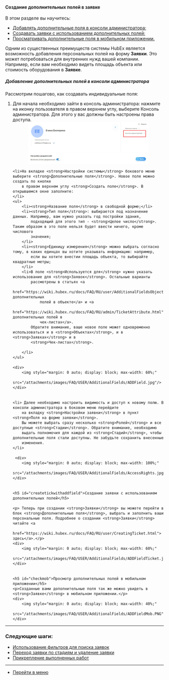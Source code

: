 #### Создание дополнительных полей в заявке
В этом разделе вы научитесь:
<html>
<meta charset="utf-8">
<title>Быстрый переход внутри документа</title>
<ul>
    <li><a href="#createaddfield">Добавлять дополнительные поля в консоли администратора;</a></li>
    <li><a href="#createtickwithaddfield">Создавать заявки с использованием дополнительных полей;</a></li>
    <li><a href="#checkmob">Просматривать дополнительные поля в мобильном приложении.</a></li>

</ul>
</html>

<p>Одним из существенных преимуществ системы HubEx является возможность добавления персональных полей на форму <strong>Заявки</strong>.
    Это может потребоваться для внутренних нужд вашей компании. Например, если вам необходимо видеть площадь объекта или стоимость оборудования в
    <strong>Заявке</strong>.</p>

<html>
<body>
<h5 id="createaddfield">Добавление дополнительных полей в консоли администратора</h5>
<p>Рассмотрим пошагово, как создавать индивидуальные поля:</p>

<ol type="1">
    <li> Для начала необходимо зайти в консоль администратора: нажмите на иконку пользователя в
        правом верхнем углу, выберите Консоль администратора. Для этого у вас должны быть настроены права
        доступа.
    </li>
    <div>
        <img style="margin: 0 auto; display: block; max-width: 80%;"
             src="/attachments/images/FAQ/USER/AdditionalFields/AdmConsole.jpg"/>
    </div>

    <li>На вкладке <strong>Настройки системы</strong> бокового меню выберите <strong>Дополнительные поля</strong>. Новое поле можно создать по кнопке
        в правом верхнем углу <strong>Создать поле</strong>. В открывшемся окне заполните:
    </li>
    <ul>
        <li><strong>Название поля</strong> в свободной форме;</li>
        <li><strong>Тип поля</strong>: выбирается под назначение данных. Например, вам нужно указать год постройки здания,
            подходящий для этого тип - <strong>Целое число</strong>. Таким образом в это поле нельзя будет ввести ничего, кроме числового
            значения;
        </li>
        <li><strong>Единицу измерения</strong> можно выбрать согласно тому, в каких единцах вы хотите указывать информацию: например,
            если вы хотите внестии площадь объекта, то выбирайте квадратные метры;
        </li>
        <li>В поле <strong>Используется для</strong> нужно указать использование для <strong>Заявок</strong>. Остальные варианты
            рассмотрены в статьях <a
                    href="https://wiki.hubex.ru/docs/FAQ/RU/user/AdditionalFieldsObject.html">Создание дополнительных
                полей в объекте</a> и <a
                    href="https://wiki.hubex.ru/docs/FAQ/RU/admin/TicketAttribute.html">Создание дополнительных полей в
                чек-листах</a>.
            Обратите внимание, ваше новое поле может одновременно использоваться и в <strong>Объектах</strong>, и в <strong>Заявках</strong> и в
            <strong>Чек-листах</strong>.

        </li>
    </ul>

    <div>
        <img style="margin: 0 auto; display: block; max-width: 60%;"
             src="/attachments/images/FAQ/USER/AdditionalFields/ADDField.jpg"/>
    </div>


    <li> Далее необходимо настроить видимость и доступ к новому полю. В консоли администратора в боковом меню перейдите
        на вкладку <strong>Настройки заявки</strong> в пункт <strong>Поля на форме заявки</strong>.
        Вы можете выбрать сразу несколько <strong>Ролей</strong> и все доступные <strong>Стадии</strong>. Обратите внимание, необходимо
        выдать полномочия для каждой из <strong>Стадий</strong>, чтобы дополнительные поля стали доступны. Не забудьте сохранить внесенные
        изменения.
    </li>
     
     <div>
        <img style="margin: 0 auto; display: block; max-width: 100%;"
             src="/attachments/images/FAQ/USER/AdditionalFields/AccessRights.jpg"/>
    </div>
 

    <h5 id="createtickwithaddfield">Создание заявки с использованием дополнительных полей</h5>

    <p> Теперь при создании <strong>Заявки</strong> вы можете перейти в блок <strong>Дополнительные поля</strong>, выбрать и заполнить ваши персональные поля. Подробнее о создании <strong>Заявки</strong> читайте <a
                href="https://wiki.hubex.ru/docs/FAQ/RU/user/CreatingTicket.html"> здесь</a>.</p>
    <div>
        <img style="margin: 0 auto; display: block; max-width: 60%;"
             src="/attachments/images/FAQ/USER/AdditionalFields/ADDFieldTicket.jpg"/>
    </div>
 

    <h5 id="checkmob">Просмотр дополнительных полей в мобильном приложении</h5>
    <p>Созданные вами дополнительные поля так же можно увидеть в <strong>Заявке</strong> в мобильном приложении.</p>
    <div>
        <img style="margin: 0 auto; display: block; max-width: 40%;"
             src="/attachments/images/FAQ/USER/AdditionalFields/ADDFieldMob.PNG"/>
    </div>

</ol>
</body>
</html>


___
### Следующие шаги:
- [Использование фильтров для поиска заявок](./Filters.md)
- [Переход заявки по стадиям и удаление заявки](./ChangingStatus.md)
- [Прикрепление выполненных работ](./AttachingFiles.md)


___
- [Перейти в меню](http://wiki.hubex.ru)
